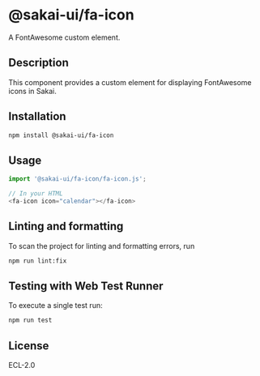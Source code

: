 # @sakai-ui/fa-icon

A FontAwesome custom element.

## Description

This component provides a custom element for displaying FontAwesome icons in Sakai.

## Installation

```bash
npm install @sakai-ui/fa-icon
```

## Usage

```javascript
import '@sakai-ui/fa-icon/fa-icon.js';

// In your HTML
<fa-icon icon="calendar"></fa-icon>
```

## Linting and formatting

To scan the project for linting and formatting errors, run

```bash
npm run lint:fix
```

## Testing with Web Test Runner

To execute a single test run:

```bash
npm run test
```

## License

ECL-2.0
